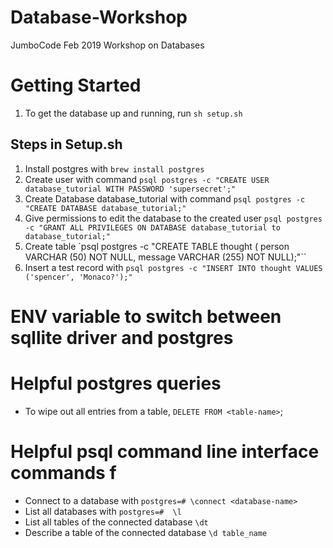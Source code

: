 # Database-Workshop
JumboCode Feb 2019 Workshop on Databases



# Getting Started

1. To get the database up and running, run  `sh setup.sh`


## Steps in Setup.sh

1. Install postgres with `brew install postgres`
2. Create user with command `psql postgres -c "CREATE USER database_tutorial WITH PASSWORD 'supersecret';"`
3. Create  Database database_tutorial with command `psql postgres -c "CREATE DATABASE database_tutorial;"`
4. Give permissions to edit the database to the created user `psql postgres -c "GRANT ALL PRIVILEGES ON DATABASE database_tutorial to database_tutorial;"`
5. Create table `psql postgres -c "CREATE TABLE thought ( person VARCHAR (50) NOT NULL, message VARCHAR (255) NOT NULL);"``
6. Insert a test record with `psql postgres -c "INSERT INTO thought VALUES ('spencer', 'Monaco?');"`

# ENV variable to switch between sqllite driver and postgres


# Helpful postgres queries
  * To wipe out all entries from a table, `DELETE FROM <table-name>`;


# Helpful psql command line interface commands f

  * Connect to a database with `postgres=# \connect <database-name>`
  * List all databases with `postgres=#  \l`
  * List all tables of the connected  database `\dt`
  * Describe a table of the connected database `\d table_name`
